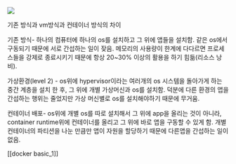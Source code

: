 ![](https://i.imgur.com/RvDCD2r.png)


기존 방식과 vm방식과 컨테이너 방식의 차이

기존 방식- 하나의 컴퓨터에 하나의 os를 설치하고 그 위에 앱들을 설치함.
같은 os에서 구동되기 때문에 서로 간섭하는 일이 잦음.
메모리의 사용량이 한계에 다다르면 프로세스들을 강제로 종료시키기 때문에 항상 20~30% 이상의 활용을 하기 힘듦(리소스 낭비).

가상환경(level 2) - os위에 hypervisor이라는 여러개의 os 시스템을 돌아가게 하는 중간 계층을 설치 한 후, 그 위에 개별 가상머신과 os를 설치함. 덕분에 다른 환경의 앱을 간섭하는 행위는 줄었지만 가상 머신별로 os를 설치해야하기 때문에 무거움.

컨테이너 배포- os위에 개별 os를 따로 설치해서 그 위에 app을 올리는 것이 아니라, container runtime위에 컨테이너를 올리고 그 위에 바로 앱을 구동할 수 있게 함. 
개별 컨테이너의 파티션을 나눈 만큼만 앱이 자원을 할당하기 때문에 다른앱을 간섭하는 일이 없음.


[[docker basic_1]]
